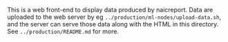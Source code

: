This is a web front-end to display data produced by naicreport.  Data are uploaded to the web server
by eg `../production/ml-nodes/upload-data.sh`, and the server can serve those data along with the
HTML in this directory.  See `../production/README.md` for more.

